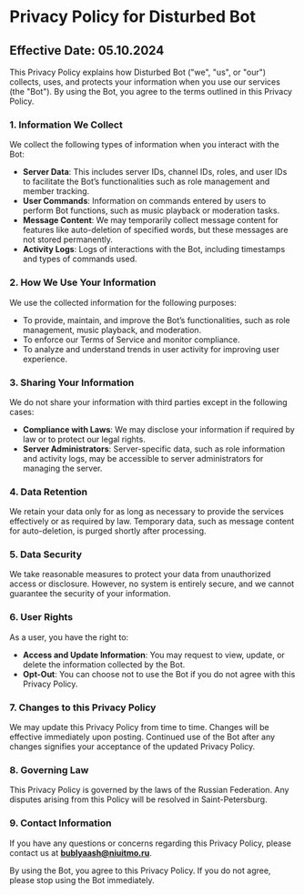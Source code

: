 # Privacy Policy for Disturbed Bot
## Effective Date: 05.10.2024

This Privacy Policy explains how Disturbed Bot ("we", "us", or "our") collects, uses, and protects your information when you use our services (the "Bot"). By using the Bot, you agree to the terms outlined in this Privacy Policy.

### 1. Information We Collect
We collect the following types of information when you interact with the Bot:

- **Server Data**: This includes server IDs, channel IDs, roles, and user IDs to facilitate the Bot’s functionalities such as role management and member tracking.
- **User Commands**: Information on commands entered by users to perform Bot functions, such as music playback or moderation tasks.
- **Message Content**: We may temporarily collect message content for features like auto-deletion of specified words, but these messages are not stored permanently.
- **Activity Logs**: Logs of interactions with the Bot, including timestamps and types of commands used.

### 2. How We Use Your Information
We use the collected information for the following purposes:

- To provide, maintain, and improve the Bot’s functionalities, such as role management, music playback, and moderation.
- To enforce our Terms of Service and monitor compliance.
- To analyze and understand trends in user activity for improving user experience.

### 3. Sharing Your Information
We do not share your information with third parties except in the following cases:

- **Compliance with Laws**: We may disclose your information if required by law or to protect our legal rights.
- **Server Administrators**: Server-specific data, such as role information and activity logs, may be accessible to server administrators for managing the server.

### 4. Data Retention
We retain your data only for as long as necessary to provide the services effectively or as required by law. Temporary data, such as message content for auto-deletion, is purged shortly after processing.

### 5. Data Security
We take reasonable measures to protect your data from unauthorized access or disclosure. However, no system is entirely secure, and we cannot guarantee the security of your information.

### 6. User Rights
As a user, you have the right to:

- **Access and Update Information**: You may request to view, update, or delete the information collected by the Bot.
- **Opt-Out**: You can choose not to use the Bot if you do not agree with this Privacy Policy.

### 7. Changes to this Privacy Policy
We may update this Privacy Policy from time to time. Changes will be effective immediately upon posting. Continued use of the Bot after any changes signifies your acceptance of the updated Privacy Policy.

### 8. Governing Law
This Privacy Policy is governed by the laws of the Russian Federation. Any disputes arising from this Policy will be resolved in Saint-Petersburg.

### 9. Contact Information
If you have any questions or concerns regarding this Privacy Policy, please contact us at **bublyaash@niuitmo.ru**.

By using the Bot, you agree to this Privacy Policy. If you do not agree, please stop using the Bot immediately.
